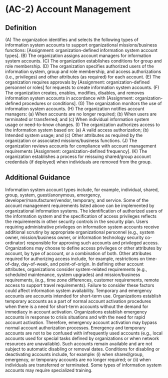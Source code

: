 
# (AC-2) Account Management

## Definition

(A) The organization identifies and selects the following types of information system accounts to support organizational missions/business functions: [Assignment: organization-defined information system account types].
(B) The organization assigns account managers for information system accounts.
(C) The organization establishes conditions for group and role membership.
(D) The organization specifies authorized users of the information system, group and role membership, and access authorizations (i.e., privileges) and other attributes (as required) for each account.
(E) The organization requires approvals by [Assignment: organization-defined personnel or roles] for requests to create information system accounts.
(F) The organization creates, enables, modifies, disables, and removes information system accounts in accordance with [Assignment: organization-defined procedures or conditions].
(G) The organization monitors the use of information system accounts.
(H) The organization notifies account managers:
(a) When accounts are no longer required;
(b) When users are terminated or transferred; and
(c) When individual information system usage or need-to-know changes.
(I) The organization authorizes access to the information system based on:
(a) A valid access authorization;
(b) Intended system usage; and
(c) Other attributes as required by the organization or associated missions/business functions.
(J) The organization reviews accounts for compliance with account management requirements [Assignment: organization-defined frequency].
(K) The organization establishes a process for reissuing shared/group account credentials (if deployed) when individuals are removed from the group.

## Additional Guidance

Information system account types include, for example, individual, shared, group, system, guest/anonymous, emergency, developer/manufacturer/vendor, temporary, and service. Some of the account management requirements listed above can be implemented by organizational information systems. The identification of authorized users of the information system and the specification of access privileges reflects the requirements in other security controls in the security plan. Users requiring administrative privileges on information system accounts receive additional scrutiny by appropriate organizational personnel (e.g., system owner, mission/business owner, or information technology security co-ordinator) responsible for approving such accounts and privileged access. Organizations may choose to define access privileges or other attributes by account, by type of account, or a combination of both. Other attributes required for authorizing access include, for example, restrictions on time-of-day, day-of-week, and point-of-origin. In defining other account attributes, organizations consider system-related requirements (e.g., scheduled maintenance, system upgrades) and mission/business requirements, (e.g., time zone differences, customer requirements, remote access to support travel requirements). Failure to consider these factors could affect information system availability. Temporary and emergency accounts are accounts intended for short-term use. Organizations establish temporary accounts as a part of normal account activation procedures when there is a need for short-term accounts without the demand for immediacy in account activation. Organizations establish emergency accounts in response to crisis situations and with the need for rapid account activation. Therefore, emergency account activation may bypass normal account authorization processes. Emergency and temporary accounts are not to be confused with infrequently used accounts (e.g., local accounts used for special tasks defined by organizations or when network resources are unavailable). Such accounts remain available and are not subject to automatic disabling or removal dates. Conditions for disabling or deactivating accounts include, for example: (i) when shared/group, emergency, or temporary accounts are no longer required; or (ii) when individuals are transferred or terminated. Some types of information system accounts may require specialized training.
